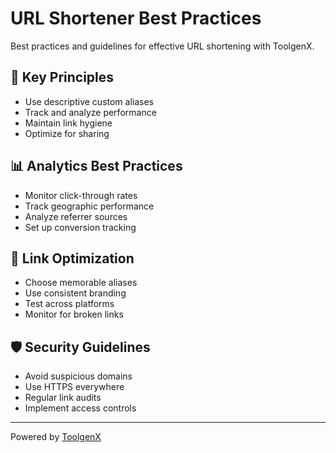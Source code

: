 # URL Shortener Best Practices

Best practices and guidelines for effective URL shortening with ToolgenX.

## 🎯 Key Principles
- Use descriptive custom aliases
- Track and analyze performance
- Maintain link hygiene
- Optimize for sharing

## 📊 Analytics Best Practices
- Monitor click-through rates
- Track geographic performance
- Analyze referrer sources
- Set up conversion tracking

## 🔗 Link Optimization
- Choose memorable aliases
- Use consistent branding
- Test across platforms
- Monitor for broken links

## 🛡️ Security Guidelines
- Avoid suspicious domains
- Use HTTPS everywhere
- Regular link audits
- Implement access controls

---
Powered by [ToolgenX](https://www.toolgenx.com)